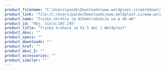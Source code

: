 ```yaml
---
product_filename: "C:\Users\paide\Downloads\www.weldplast.cz\markdown\tryska-kruhova-o-625-mm.md"
product_link: "file:/C:/Users/paide/Downloads/www.weldplast.cz/www.weldplast.cz/sk/tryska-kruhova-o-625-mm"
product_name: "Tryska okrúhla (ø 625mm)redukcia na ø 40 mm"
product_id: "Obj. číslo:107.245"
product_title: "Tryska kruhová (ø 62.5 mm) | Weldplast"
product_desc: ""
product_specs: ""
product_downloads: ""
product_href: ""
product_desc_2: ""
product_accessories: ""
product_similar: ""
---
```

